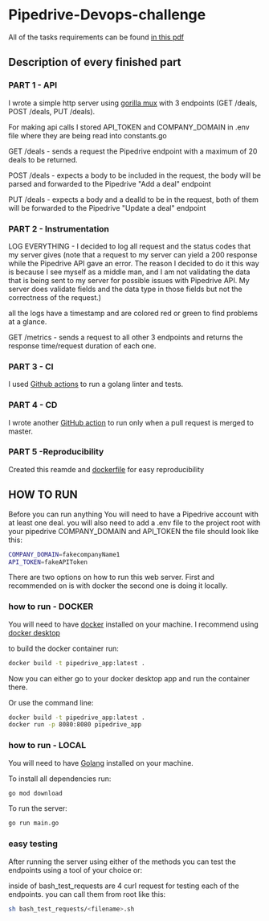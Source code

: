 # Pipedrive-Devops-challenge

All of the tasks requirements can be found [in this pdf](Software_Engineering_Intern_in_DevOps_test_task.pdf)

## Description of every finished part

### PART 1  - API

I wrote a simple http server using [gorilla mux](https://github.com/gorilla/mux) with 3 endpoints (GET /deals, POST /deals, PUT /deals).

For making api calls I stored API_TOKEN and COMPANY_DOMAIN in .env file where they are being read into constants.go

GET /deals - sends a request the Pipedrive endpoint with a maximum of 20 deals to be returned.

POST /deals - expects a body to be included in the request, the body will be parsed and forwarded to the Pipedrive "Add a deal" endpoint

PUT /deals - expects a body and a dealId to be in the request, both of them will be forwarded to the Pipedrive "Update a deal" endpoint


### PART 2 - Instrumentation

LOG EVERYTHING -
I decided to log all request and the status codes that my server gives (note that a request to my server can yield a 200 response while the Pipedrive API gave an error. The reason
I decided to do it this way is because I see myself as a middle man, and I am not validating the data that is being sent to my server for possible issues with Pipedrive API. My 
server does validate fields and the data type in those fields but not the correctness of the request.)

all the logs have a timestamp and are colored red or green to find problems at a glance.

GET /metrics - sends a request to all other 3 endpoints and returns the response time/request duration of each one.

### PART 3 - CI

I used [Github actions](.github/workflows/test_on_commit.yml) to run a golang linter and tests.


### PART 4 - CD

I wrote another [GitHub action](.github/workflows/master_merged.yml) to run only when a pull request is merged to master.

### PART 5 -Reproducibility

Created this reamde and [dockerfile](Dockerfile) for easy reproducibility

## HOW TO RUN

Before you can run anything You will need to have a Pipedrive account with at least one deal.
you will also need to add a .env file to the project root with your pipedrive COMPANY_DOMAIN and API_TOKEN
the file should look like this:
```bash
COMPANY_DOMAIN=fakecompanyName1
API_TOKEN=fakeAPIToken
```

There are two options on how to run this web server. First and recommended on is with docker the second one is doing it locally.

### how to run - DOCKER

You will need to have [docker](https://www.docker.com/) installed on your machine. I recommend using [docker desktop](https://www.docker.com/products/docker-desktop/)

to build the docker container run:
```bash
docker build -t pipedrive_app:latest .
```

Now you can either go to your docker desktop app and run the container there.

Or use the command line:
```bash
docker build -t pipedrive_app:latest .
docker run -p 8080:8080 pipedrive_app
```

### how to run - LOCAL

You will need to have [Golang](https://go.dev/) installed on your machine.

To install all dependencies run:
```bash
go mod download
```

To run the server:
```bash
go run main.go
```
### easy testing
After running the server using either of the methods you can test the endpoints using a tool of your choice or:

inside of bash_test_requests are 4 curl request for testing each of the endpoints.
you can call them from root like this:
```bash
sh bash_test_requests/<filename>.sh
```